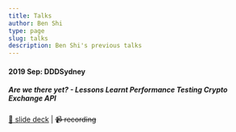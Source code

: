 ```yaml
---
title: Talks
author: Ben Shi
type: page
slug: talks
description: Ben Shi's previous talks
---
```


#### 2019 Sep: DDDSydney

##### Are we there yet? - Lessons Learnt Performance Testing Crypto Exchange API

[📇 slide deck](https://dddsydney2019.hbish.com/#slide=1) | ~~📹 recording~~
